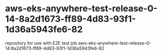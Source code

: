 # aws-eks-anywhere-test-release-0-14-8a2d1673-ff89-4d83-93f1-1d36a5943fe6-82
repository for use with E2E test job aws-eks-anywhere-test-release-0-14:8a2d1673-ff89-4d83-93f1-1d36a5943fe6-82
